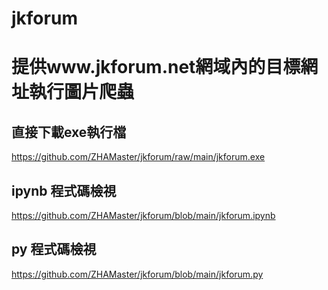 # jkforum
# 提供www.jkforum.net網域內的目標網址執行圖片爬蟲

## 直接下載exe執行檔
  <https://github.com/ZHAMaster/jkforum/raw/main/jkforum.exe>

## ipynb 程式碼檢視
  <https://github.com/ZHAMaster/jkforum/blob/main/jkforum.ipynb>

## py 程式碼檢視
  <https://github.com/ZHAMaster/jkforum/blob/main/jkforum.py>

